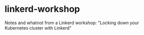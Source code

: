 # linkerd-workshop

Notes and whatnot from a Linkerd workshop: "Locking down your Kubernetes cluster with Linkerd"
